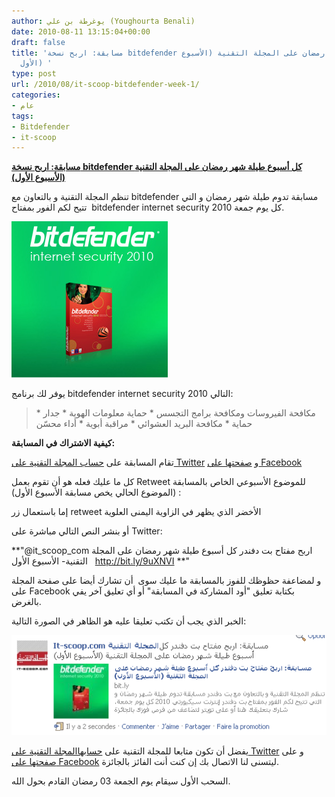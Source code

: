 ```yaml
---
author: يوغرطة بن علي (Youghourta Benali)
date: 2010-08-11 13:15:04+00:00
draft: false
title: 'مسابقة: اربح نسخة bitdefender كل أسبوع طيلة شهر رمضان على المجلة التقنية (الأسبوع
  الأول) '
type: post
url: /2010/08/it-scoop-bitdefender-week-1/
categories:
- عام
tags:
- Bitdefender
- it-scoop
---
```





**[مسابقة: اربح نسخة bitdefender كل أسبوع طيلة شهر رمضان على المجلة التقنية (الأسبوع الأول)]( https://www.it-scoop.com/2010/08/it-scoop-bitdefender-week-1/)**




تنظم المجلة التقنية و بالتعاون مع bitdefender مسابقة تدوم طيلة شهر رمضان و التي تتيح لكم الفور بمفتاح  bitdefender internet security 2010 كل يوم جمعة.




[![](bitDefender_250_250.jpg)
](https://www.it-scoop.com/2010/08/it-scoop-bitdefender-week-1/)


يوفر لك برنامج bitdefender internet security 2010 التالي:


<blockquote>
	* مكافحة الفيروسات ومكافحة برامج التجسس
	* حماية معلومات الهوية
	* جدار حماية
	* مكافحة البريد العشوائي
	* مراقبة أبوية
	* أداء محسّن
</blockquote>


**كيفية الاشتراك في المسابقة:**

تقام المسابقة على [حساب المجلة التقنية على Twitter](http://twitter.com/it_scoop_com) و [صفحتها على Facebook](http://www.facebook.com/ITscoopMagazine)

كل ما عليك فعله هو أن تقوم بعمل Retweet للموضوع الأسبوعي الخاص بالمسابقة  (الموضوع الحالي يخص مسابقة الأسبوع الأول):

إما باستعمال زر retweet الأخضر الذي يظهر في الزاوية اليمنى العلوية

أو بنشر النص التالي مباشرة على Twitter:

**"@it_scoop_com اربح مفتاح بت دفندر كل أسبوع طيلة شهر رمضان على المجلة التقنية- الأسبوع الأول   http://bit.ly/9uXNVI **"

و لمضاعفة حظوظك للفوز بالمسابقة ما عليك سوى  أن تشارك أيضا على صفحة المجلة على Facebook بكتابة تعليق "أود المشاركة في المسابقة" أو أي تعليق آخر يفي بالغرض.

الخبر الذي يجب أن تكتب تعليقا عليه هو الظاهر في الصورة التالية:

[![](facebook.png)
](http://www.facebook.com/ITscoopMagazine)

يفضل أن تكون متابعا للمجلة التقنية على [حسابهاالمجلة التقنية على Twitter](http://twitter.com/it_scoop_com) و على [صفحتها على Facebook](http://www.facebook.com/ITscoopMagazine) ليتسنى لنا الاتصال بك إن كنت أنت الفائز بالجائزة.

السحب الأول سيقام يوم الجمعة 03 رمضان القادم بحول الله.
